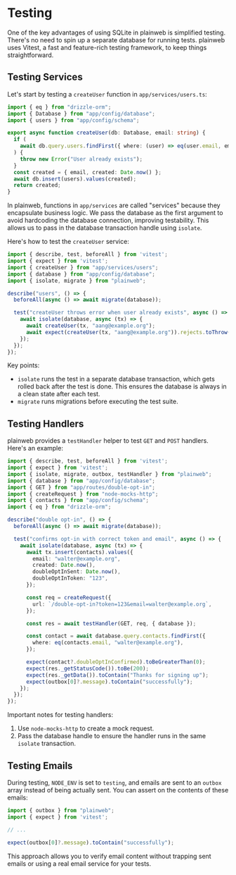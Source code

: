 # Testing

One of the key advantages of using SQLite in plainweb is simplified testing. There's no need to spin up a separate database for running tests. plainweb uses Vitest, a fast and feature-rich testing framework, to keep things straightforward.

## Testing Services

Let's start by testing a `createUser` function in `app/services/users.ts`:

```typescript
import { eq } from "drizzle-orm";
import { Database } from "app/config/database";
import { users } from "app/config/schema";

export async function createUser(db: Database, email: string) {
  if (
    await db.query.users.findFirst({ where: (user) => eq(user.email, email) })
  ) {
    throw new Error("User already exists");
  }
  const created = { email, created: Date.now() };
  await db.insert(users).values(created);
  return created;
}
```

In plainweb, functions in `app/services` are called "services" because they encapsulate business logic. We pass the database as the first argument to avoid hardcoding the database connection, improving testability. This allows us to pass in the database transaction handle using `isolate`.

Here's how to test the `createUser` service:

```typescript
import { describe, test, beforeAll } from 'vitest';
import { expect } from 'vitest';
import { createUser } from "app/services/users";
import { database } from "app/config/database";
import { isolate, migrate } from "plainweb";

describe("users", () => {
  beforeAll(async () => await migrate(database));

  test("createUser throws error when user already exists", async () => {
    await isolate(database, async (tx) => {
      await createUser(tx, "aang@example.org");
      await expect(createUser(tx, "aang@example.org")).rejects.toThrow("User already exists");
    });
  });
});
```

Key points:

- `isolate` runs the test in a separate database transaction, which gets rolled back after the test is done. This ensures the database is always in a clean state after each test.
- `migrate` runs migrations before executing the test suite.

## Testing Handlers

plainweb provides a `testHandler` helper to test `GET` and `POST` handlers. Here's an example:

```typescript
import { describe, test, beforeAll } from 'vitest';
import { expect } from 'vitest';
import { isolate, migrate, outbox, testHandler } from "plainweb";
import { database } from "app/config/database";
import { GET } from "app/routes/double-opt-in";
import { createRequest } from "node-mocks-http";
import { contacts } from "app/config/schema";
import { eq } from "drizzle-orm";

describe("double opt-in", () => {
  beforeAll(async () => await migrate(database));

  test("confirms opt-in with correct token and email", async () => {
    await isolate(database, async (tx) => {
      await tx.insert(contacts).values({
        email: "walter@example.org",
        created: Date.now(),
        doubleOptInSent: Date.now(),
        doubleOptInToken: "123",
      });

      const req = createRequest({
        url: `/double-opt-in?token=123&email=walter@example.org`,
      });

      const res = await testHandler(GET, req, { database });

      const contact = await database.query.contacts.findFirst({
        where: eq(contacts.email, "walter@example.org"),
      });

      expect(contact?.doubleOptInConfirmed).toBeGreaterThan(0);
      expect(res._getStatusCode()).toBe(200);
      expect(res._getData()).toContain("Thanks for signing up");
      expect(outbox[0]?.message).toContain("successfully");
    });
  });
});
```

Important notes for testing handlers:

1. Use `node-mocks-http` to create a mock request.
2. Pass the database handle to ensure the handler runs in the same `isolate` transaction.

## Testing Emails

During testing, `NODE_ENV` is set to `testing`, and emails are sent to an `outbox` array instead of being actually sent. You can assert on the contents of these emails:

```typescript
import { outbox } from "plainweb";
import { expect } from 'vitest';

// ...

expect(outbox[0]?.message).toContain("successfully");
```

This approach allows you to verify email content without trapping sent emails or using a real email service for your tests.
